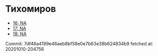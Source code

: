 # Тихомиров
- [16: NA](16.md)
- [17: NA](17.md)
- [18: NA](18.md)

Commit: 7df46a4199e46aeb8bf58e0e7b63e38b624834b9
 fetched at: 20201010-204756
